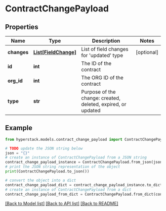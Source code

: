 # ContractChangePayload


## Properties

Name | Type | Description | Notes
------------ | ------------- | ------------- | -------------
**changes** | [**List[FieldChange]**](FieldChange.md) | List of field changes for &#39;updated&#39; type | [optional] 
**id** | **int** | The ID of the contract | 
**org_id** | **int** | The ORG ID of the contract | 
**type** | **str** | Purpose of the change: created, deleted, expired, or updated | 

## Example

```python
from hyperstack.models.contract_change_payload import ContractChangePayload

# TODO update the JSON string below
json = "{}"
# create an instance of ContractChangePayload from a JSON string
contract_change_payload_instance = ContractChangePayload.from_json(json)
# print the JSON string representation of the object
print(ContractChangePayload.to_json())

# convert the object into a dict
contract_change_payload_dict = contract_change_payload_instance.to_dict()
# create an instance of ContractChangePayload from a dict
contract_change_payload_from_dict = ContractChangePayload.from_dict(contract_change_payload_dict)
```
[[Back to Model list]](../README.md#documentation-for-models) [[Back to API list]](../README.md#documentation-for-api-endpoints) [[Back to README]](../README.md)


